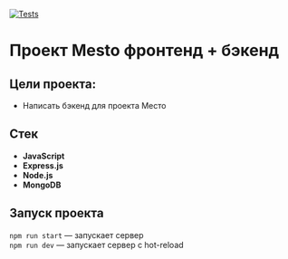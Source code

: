 [![Tests](https://github.com/mistersviter/express-mesto-gha/actions/workflows/tests-14-sprint.yml/badge.svg)](https://github.com/mistersviter/express-mesto-gha/actions/workflows/tests-14-sprint.yml)
# Проект Mesto фронтенд + бэкенд

## Цели проекта:

* Написать бэкенд для проекта Место

## Стек
* __JavaScript__
* __Express.js__
* __Node.js__
* __MongoDB__

## Запуск проекта

`npm run start` — запускает сервер   
`npm run dev` — запускает сервер с hot-reload
